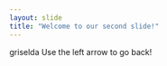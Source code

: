 ```yaml
---
layout: slide
title: "Welcome to our second slide!"
---
```

griselda
Use the left arrow to go back!
